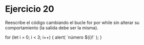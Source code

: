<h1>Ejercicio 20</h1>
<p>Reescribe el código cambiando el bucle for por while sin alterar su comportamiento (la salida debe ser la misma).</p>
    for (let i = 0; i < 3; i++) {
      alert( `número ${i}!` );
    }
